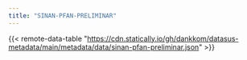 ```yaml
---
title: "SINAN-PFAN-PRELIMINAR"
---
```


{{< remote-data-table "https://cdn.statically.io/gh/dankkom/datasus-metadata/main/metadata/data/sinan-pfan-preliminar.json" >}}
